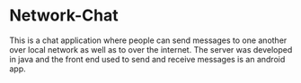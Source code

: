 # Network-Chat
This is a chat application where people can send messages to one another over local network as well as to over the internet.
The server was developed in java and the front end used to send and receive messages is an android app.
